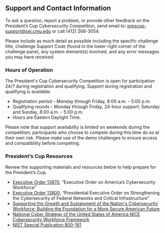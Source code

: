 ﻿
## Support and Contact Information
To ask a question, report a problem, or provide other feedback on the President’s Cup Cybersecurity Competition, send email to: prescup-support@sei.cmu.edu or call (412) 268-3054.

Please include as much detail as possible including the specific challenge title, challenge Support Code (found in the lower-right corner of the challenge pane), any system element(s) involved, and any error messages you may have received.

### Hours of Operation
 
The President's Cup Cybersecurity Competition is open for participation 24/7 during registration and qualifying. Support during registration and qualifying is available:
- Registration period – Monday through Friday, 8:00 a.m. - 5:00 p.m.
- Qualifying rounds – Monday through Friday, 24-hour support; Saturday and Sunday, 8:00 a.m. - 5:00 p.m.
- Hours are Eastern Daylight Time.
 
Please note that support availability is limited on weekends during the competition; participants who choose to compete during this time do so at their own risk. Please make use of the demo challenges to ensure access and compatibility before competing.


### President’s Cup Resources

Review the supporting materials and resources below to help prepare for the President’s Cup.
 - [Executive Order 13870](https://www.whitehouse.gov/presidential-actions/executive-order-americas-cybersecurity-workforce/), “Executive Order on America’s Cybersecurity Workforce”
 - [Executive Order 13800](https://www.whitehouse.gov/presidential-actions/presidential-executive-order-strengthening-cybersecurity-federal-networks-critical-infrastructure/), “Presidential Executive Order on Strengthening the Cybersecurity of Federal Networks and Critical   Infrastructure”
 - [Supporting the Growth and Sustainment of the Nation's Cybersecurity Workforce: Building the Foundation for a More Secure American Future](https://www.dhs.gov/publication/supporting-growth-and-sustainment-nations-cybersecurity-workforce)
 - [National Cyber Strategy of the United States of America NICE Cybersecurity Workforce Framework](https://www.whitehouse.gov/wp-content/uploads/2018/09/National-Cyber-Strategy.pdf)
 - [NIST Special Publication 800-181](https://nvlpubs.nist.gov/nistpubs/SpecialPublications/NIST.SP.800-181.pdf)

